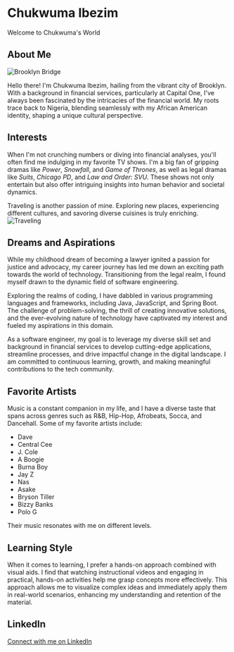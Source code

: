 # Chukwuma Ibezim

Welcome to Chukwuma's World

## About Me
![Brooklyn Bridge](https://upload.wikimedia.org/wikipedia/commons/0/00/Brooklyn_Bridge_Manhattan.jpg)


Hello there! I'm Chukwuma Ibezim, hailing from the vibrant city of Brooklyn. With a background in financial services, particularly at Capital One, I've always been fascinated by the intricacies of the financial world. My roots trace back to Nigeria, blending seamlessly with my African American identity, shaping a unique cultural perspective.

## Interests
When I'm not crunching numbers or diving into financial analyses, you'll often find me indulging in my favorite TV shows. I'm a big fan of gripping dramas like *Power*, *Snowfall*, and *Game of Thrones*, as well as legal dramas like *Suits*, *Chicago PD*, and *Law and Order: SVU*. These shows not only entertain but also offer intriguing insights into human behavior and societal dynamics.

Traveling is another passion of mine. Exploring new places, experiencing different cultures, and savoring diverse cuisines is truly enriching.
![Traveling](https://images.idgesg.net/images/article/2018/02/best_places_smart_cities_world_globe_thinkstock_469235498-100749511-large.jpg?auto=webp&quality=85,70)

## Dreams and Aspirations
While my childhood dream of becoming a lawyer ignited a passion for justice and advocacy, my career journey has led me down an exciting path towards the world of technology. Transitioning from the legal realm, I found myself drawn to the dynamic field of software engineering.

Exploring the realms of coding, I have dabbled in various programming languages and frameworks, including Java, JavaScript, and Spring Boot. The challenge of problem-solving, the thrill of creating innovative solutions, and the ever-evolving nature of technology have captivated my interest and fueled my aspirations in this domain.

As a software engineer, my goal is to leverage my diverse skill set and background in financial services to develop cutting-edge applications, streamline processes, and drive impactful change in the digital landscape. I am committed to continuous learning, growth, and making meaningful contributions to the tech community.

## Favorite Artists
Music is a constant companion in my life, and I have a diverse taste that spans across genres such as R&B, Hip-Hop, Afrobeats, Socca, and Dancehall. Some of my favorite artists include:

- Dave 
- Central Cee
- J. Cole
- A Boogie
- Burna Boy
- Jay Z
- Nas
- Asake
- Bryson Tiller
- Bizzy Banks
- Polo G

Their music resonates with me on different levels.

## Learning Style
When it comes to learning, I prefer a hands-on approach combined with visual aids. I find that watching instructional videos and engaging in practical, hands-on activities help me grasp concepts more effectively. This approach allows me to visualize complex ideas and immediately apply them in real-world scenarios, enhancing my understanding and retention of the material.

## LinkedIn 
[Connect with me on LinkedIn](https://www.linkedin.com/in/chukwumaibezim/)

